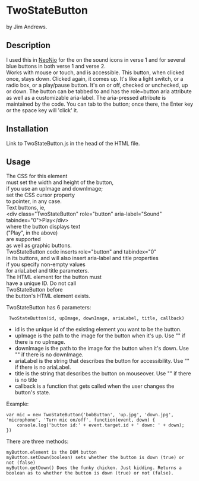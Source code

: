 # TwoStateButton

 by Jim Andrews. 
 
 ## Description  
 I used this in [NeoNio](http://vispo.com/nio/neo) for the on the sound icons in verse 1 and for several blue buttons in both verse 1 and verse 2.  
 Works with mouse or touch, and is accessible. This button, when 
 clicked once, stays down. Clicked again, it comes up. It's like a light 
 switch, or a radio box, or a play/pause button. It's on or off, checked or 
 unchecked, up or down. The button can be tabbed to and has the role=button
 aria attribute as well as a customizable aria-label. The aria-pressed attribute
 is maintained by the code. You can tab to the button; once there, the Enter
 key or the space key will 'click' it.  
 
 ## Installation  
 Link to TwoStateButton.js in the head of the HTML file.  
 
 ## Usage  
 The CSS for this element  
 must set the width and height of the button,  
 if you use an upImage and downImage;   
 set the CSS cursor property  
 to pointer, in any case.  
 Text buttons, ie,  
 &lt;div class="TwoStateButton" role="button" aria-label="Sound" tabindex="0"&gt;Play&lt;/div&gt;  
 where the button displays text  
 ("Play", in the above)  
 are supported  
 as well as graphic buttons.  
 TwoStateButton code inserts role="button" and tabindex="0"  
 in its buttons, and will also insert aria-label and title properties  
 if you specify non-empty values  
 for ariaLabel and title parameters.  
 The HTML element for the button must  
 have a unique ID. Do not call  
 TwoStateButton before  
 the button's HTML element exists.  
 
 TwoStateButton has 6 parameters:  
 
     TwoStateButton(id, upImage, downImage, ariaLabel, title, callback)
    
 * id is the unique id of the existing element you want to be the button.
 * upImage is the path to the image for the button when it's up. Use "" if there is no upImage.
 * downImage is the path to the image for the button when it's down. Use "" if there is no downImage.
 * ariaLabel is the string that describes the button for accessibility. Use "" if there is no ariaLabel.
 * title is the string that describes the button on mouseover. Use "" if there is no title
 * callback is a function that gets called when the user changes the button's state.  
 
 Example: 
 
    var mic = new TwoStateButton('bobButton', 'up.jpg', 'down.jpg', 'microphone', 'Turn mic on/off', function(event, down) {
        console.log('button id:' + event.target.id + ' down: ' + down);
    })

There are three methods: 

    myButton.element is the DOM button  
    myButton.setDown(boolean) sets whether the button is down (true) or not (false)
    myButton.getDown() Does the funky chicken. Just kidding. Returns a boolean as to whether the button is down (true) or not (false).
